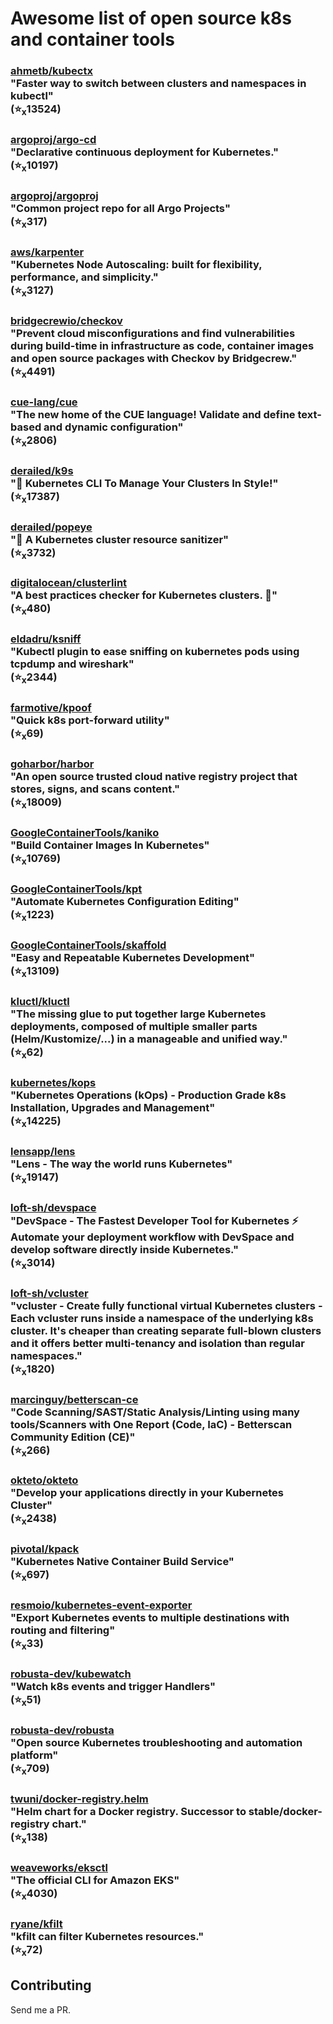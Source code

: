 # Awesome list of open source k8s and container tools

### [ahmetb/kubectx](https://github.com/ahmetb/kubectx)<br>"Faster way to switch between clusters and namespaces in kubectl"<br>(⭐️<sub>x</sub>13524)
### [argoproj/argo-cd](https://github.com/argoproj/argo-cd)<br>"Declarative continuous deployment for Kubernetes."<br>(⭐️<sub>x</sub>10197)
### [argoproj/argoproj](https://github.com/argoproj/argoproj)<br>"Common project repo for all Argo Projects"<br>(⭐️<sub>x</sub>317)
### [aws/karpenter](https://github.com/aws/karpenter)<br>"Kubernetes Node Autoscaling: built for flexibility, performance, and simplicity."<br>(⭐️<sub>x</sub>3127)
### [bridgecrewio/checkov](https://github.com/bridgecrewio/checkov)<br>"Prevent cloud misconfigurations and find vulnerabilities during build-time in infrastructure as code, container images and open source packages with Checkov by Bridgecrew."<br>(⭐️<sub>x</sub>4491)
### [cue-lang/cue](https://github.com/cue-lang/cue)<br>"The new home of the CUE language! Validate and define text-based and dynamic configuration"<br>(⭐️<sub>x</sub>2806)
### [derailed/k9s](https://github.com/derailed/k9s)<br>"🐶 Kubernetes CLI To Manage Your Clusters In Style!"<br>(⭐️<sub>x</sub>17387)
### [derailed/popeye](https://github.com/derailed/popeye)<br>"👀 A Kubernetes cluster resource sanitizer"<br>(⭐️<sub>x</sub>3732)
### [digitalocean/clusterlint](https://github.com/digitalocean/clusterlint)<br>"A best practices checker for Kubernetes clusters. 🤠"<br>(⭐️<sub>x</sub>480)
### [eldadru/ksniff](https://github.com/eldadru/ksniff)<br>"Kubectl plugin to ease sniffing on kubernetes pods using tcpdump and wireshark"<br>(⭐️<sub>x</sub>2344)
### [farmotive/kpoof](https://github.com/farmotive/kpoof)<br>"Quick k8s port-forward utility"<br>(⭐️<sub>x</sub>69)
### [goharbor/harbor](https://github.com/goharbor/harbor)<br>"An open source trusted cloud native registry project that stores, signs, and scans content."<br>(⭐️<sub>x</sub>18009)
### [GoogleContainerTools/kaniko](https://github.com/GoogleContainerTools/kaniko)<br>"Build Container Images In Kubernetes"<br>(⭐️<sub>x</sub>10769)
### [GoogleContainerTools/kpt](https://github.com/GoogleContainerTools/kpt)<br>"Automate Kubernetes Configuration Editing"<br>(⭐️<sub>x</sub>1223)
### [GoogleContainerTools/skaffold](https://github.com/GoogleContainerTools/skaffold)<br>"Easy and Repeatable Kubernetes Development"<br>(⭐️<sub>x</sub>13109)
### [kluctl/kluctl](https://github.com/kluctl/kluctl)<br>"The missing glue to put together large Kubernetes deployments, composed of multiple smaller parts (Helm/Kustomize/...) in a manageable and unified way."<br>(⭐️<sub>x</sub>62)
### [kubernetes/kops](https://github.com/kubernetes/kops)<br>"Kubernetes Operations (kOps) - Production Grade k8s Installation, Upgrades and Management"<br>(⭐️<sub>x</sub>14225)
### [lensapp/lens](https://github.com/lensapp/lens)<br>"Lens - The way the world runs Kubernetes"<br>(⭐️<sub>x</sub>19147)
### [loft-sh/devspace](https://github.com/loft-sh/devspace)<br>"DevSpace - The Fastest Developer Tool for Kubernetes ⚡ Automate your deployment workflow with DevSpace and develop software directly inside Kubernetes."<br>(⭐️<sub>x</sub>3014)
### [loft-sh/vcluster](https://github.com/loft-sh/vcluster)<br>"vcluster - Create fully functional virtual Kubernetes clusters - Each vcluster runs inside a namespace of the underlying k8s cluster. It's cheaper than creating separate full-blown clusters and it offers better multi-tenancy and isolation than regular namespaces."<br>(⭐️<sub>x</sub>1820)
### [marcinguy/betterscan-ce](https://github.com/marcinguy/betterscan-ce)<br>"Code Scanning/SAST/Static Analysis/Linting using many tools/Scanners with One Report (Code, IaC) - Betterscan Community Edition (CE)"<br>(⭐️<sub>x</sub>266)
### [okteto/okteto](https://github.com/okteto/okteto)<br>"Develop your applications directly in your Kubernetes Cluster"<br>(⭐️<sub>x</sub>2438)
### [pivotal/kpack](https://github.com/pivotal/kpack)<br>"Kubernetes Native Container Build Service"<br>(⭐️<sub>x</sub>697)
### [resmoio/kubernetes-event-exporter](https://github.com/resmoio/kubernetes-event-exporter)<br>"Export Kubernetes events to multiple destinations with routing and filtering"<br>(⭐️<sub>x</sub>33)
### [robusta-dev/kubewatch](https://github.com/robusta-dev/kubewatch)<br>"Watch k8s events and trigger Handlers"<br>(⭐️<sub>x</sub>51)
### [robusta-dev/robusta](https://github.com/robusta-dev/robusta)<br>"Open source Kubernetes troubleshooting and automation platform"<br>(⭐️<sub>x</sub>709)
### [twuni/docker-registry.helm](https://github.com/twuni/docker-registry.helm)<br>"Helm chart for a Docker registry. Successor to stable/docker-registry chart."<br>(⭐️<sub>x</sub>138)
### [weaveworks/eksctl](https://github.com/weaveworks/eksctl)<br>"The official CLI for Amazon EKS"<br>(⭐️<sub>x</sub>4030)
### [ryane/kfilt](https://github.com/ryane/kfilt)<br>"kfilt can filter Kubernetes resources."<br>(⭐️<sub>x</sub>72)

## Contributing

Send me a PR.



